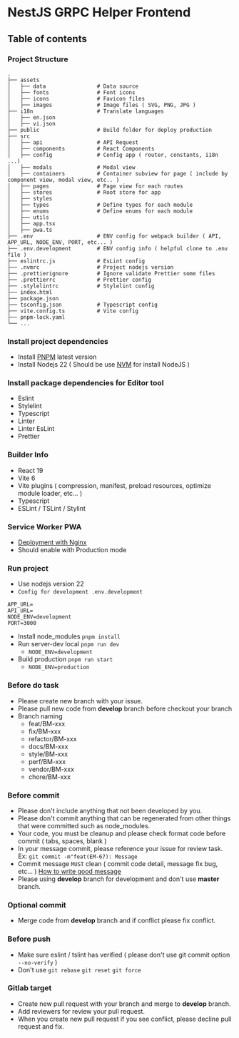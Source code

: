# NestJS GRPC Helper Frontend

## Table of contents

### Project Structure

    .
    ├── assets
    │   ├── data                # Data source
    │   ├── fonts               # Font icons
    │   ├── icons               # Favicon files
    │   ├── images              # Image files ( SVG, PNG, JPG )
    ├── i18n                    # Translate languages
    │   ├── en.json
    │   ├── vi.json
    ├── public                  # Build folder for deploy production
    ├── src
    │   ├── api                 # API Request
    │   ├── components          # React Components
    │   ├── config              # Config app ( router, constants, i18n ...)
    │   ├── modals              # Modal view
    │   ├── containers          # Container subview for page ( include by component view, modal view, etc.. )
    │   ├── pages               # Page view for each routes
    │   ├── stores              # Root store for app
    │   ├── styles
    │   ├── types               # Define types for each module
    │   ├── enums               # Define enums for each module
    │   ├── utils
    │   ├── app.tsx
    │   ├── pwa.ts
    ├── .env                    # ENV config for webpack builder ( API, APP_URL, NODE_ENV, PORT, etc... )
    ├── .env.development        # ENV config info ( helpful clone to .env file )
    ├── eslintrc.js             # EsLint config
    ├── .nvmrc                  # Project nodejs version
    ├── .prettierignore         # Ignore validate Prettier some files
    ├── .prettierrc             # Prettier config
    ├── .stylelintrc            # Stylelint config
    ├── index.html
    ├── package.json
    ├── tsconfig.json           # Typescript config
    ├── vite.config.ts          # Vite config
    ├── pnpm-lock.yaml
    └── ...

### Install project dependencies

- Install [PNPM](https://pnpm.io/) latest version
- Install Nodejs 22 ( Should be use [NVM](https://github.com/nvm-sh/nvm) for install NodeJS )

### Install package dependencies for Editor tool

- Eslint
- Stylelint
- Typescript
- Linter
- Linter EsLint
- Prettier

### Builder Info

- React 19
- Vite 6
- Vite plugins ( compression, manifest, preload resources, optimize module loader, etc... )
- Typescript
- ESLint / TSLint / Stylint

### Service Worker PWA

- [Deployment with Nginx](https://vite-plugin-pwa.netlify.app/deployment/nginx.html)
- Should enable with Production mode

### Run project

- Use nodejs version 22
- `Config for development .env.development`

```
APP_URL=
API_URL=
NODE_ENV=development
PORT=3000
```

- Install node_modules `pnpm install`
- Run server-dev local `pnpm run dev`
  - `NODE_ENV=development`
- Build production `pnpm run start`
  - `NODE_ENV=production`

### Before do task

- Please create new branch with your issue.
- Please pull new code from **develop** branch before checkout your branch
- Branch naming
  - feat/BM-xxx
  - fix/BM-xxx
  - refactor/BM-xxx
  - docs/BM-xxx
  - style/BM-xxx
  - perf/BM-xxx
  - vendor/BM-xxx
  - chore/BM-xxx

### Before commit

- Please don't include anything that not been developed by you.
- Please don't commit anything that can be regenerated from other things that were committed such as node_modules.
- Your code, you must be cleanup and please check format code before commit ( tabs, spaces, blank )
- In your message commit, please reference your issue for review task. Ex: `git commit -m"feat(EM-67): Message`
- Commit message `MUST` clean ( commit code detail, message fix bug, etc... ) [How to write good message](https://chris.beams.io/posts/git-commit/)
- Please using **develop** branch for development and don't use **master** branch.

### Optional commit

- Merge code from **develop** branch and if conflict please fix conflict.

### Before push

- Make sure eslint / tslint has verified ( please don't use git commit option `--no-verify` )
- Don't use `git rebase` `git reset` `git force`

### Gitlab target

- Create new pull request with your branch and merge to **develop** branch.
- Add reviewers for review your pull request.
- When you create new pull request if you see conflict, please decline pull request and fix.
